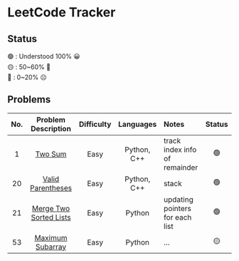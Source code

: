 # LeetCode Tracker

## Status
🟢 : Understood 100% 😀 <br>
🟡 : 50\~60% 🤨 <br>
🔴 : 0\~20% ☹️ <br>

## Problems

| No. | Problem Description | Difficulty | Languages | Notes | Status |
| :---: | :----------------: | :----------: | :---------: | :------ | :------: |
| 1 | [Two Sum](https://leetcode.com/problems/two-sum/) | Easy | Python, C++ | track index info of remainder | 🟢 |
| 20 | [Valid Parentheses](https://leetcode.com/problems/valid-parentheses/) | Easy | Python, C++ | stack | 🟢 |
| 21 | [Merge Two Sorted Lists](https://leetcode.com/problems/merge-two-sorted-lists/) | Easy | Python | updating pointers for each list | 🟢 |
|53 | [Maximum Subarray](https://leetcode.com/problems/maximum-subarray/) | Easy | Python | ... | 🟡 |
